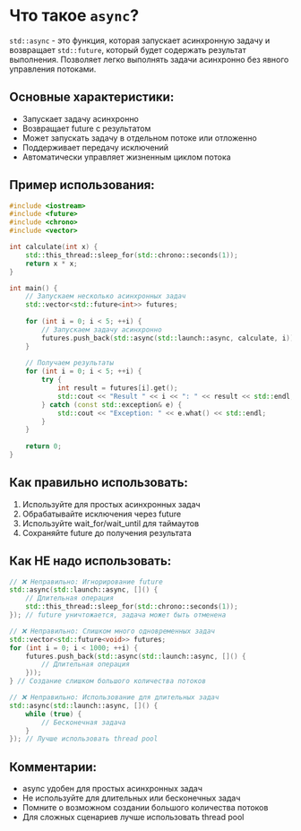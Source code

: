 # Что такое `async`?

`std::async` - это функция, которая запускает асинхронную задачу и возвращает `std::future`, который будет содержать результат выполнения. Позволяет легко выполнять задачи асинхронно без явного управления потоками.

## Основные характеристики:
- Запускает задачу асинхронно
- Возвращает future с результатом
- Может запускать задачу в отдельном потоке или отложенно
- Поддерживает передачу исключений
- Автоматически управляет жизненным циклом потока

## Пример использования:

```cpp
#include <iostream>
#include <future>
#include <chrono>
#include <vector>

int calculate(int x) {
    std::this_thread::sleep_for(std::chrono::seconds(1));
    return x * x;
}

int main() {
    // Запускаем несколько асинхронных задач
    std::vector<std::future<int>> futures;
    
    for (int i = 0; i < 5; ++i) {
        // Запускаем задачу асинхронно
        futures.push_back(std::async(std::launch::async, calculate, i));
    }
    
    // Получаем результаты
    for (int i = 0; i < 5; ++i) {
        try {
            int result = futures[i].get();
            std::cout << "Result " << i << ": " << result << std::endl;
        } catch (const std::exception& e) {
            std::cout << "Exception: " << e.what() << std::endl;
        }
    }
    
    return 0;
}
```

## Как правильно использовать:
1. Используйте для простых асинхронных задач
2. Обрабатывайте исключения через future
3. Используйте wait_for/wait_until для таймаутов
4. Сохраняйте future до получения результата

## Как НЕ надо использовать:
```cpp
// ❌ Неправильно: Игнорирование future
std::async(std::launch::async, []() {
    // Длительная операция
    std::this_thread::sleep_for(std::chrono::seconds(1));
}); // future уничтожается, задача может быть отменена

// ❌ Неправильно: Слишком много одновременных задач
std::vector<std::future<void>> futures;
for (int i = 0; i < 1000; ++i) {
    futures.push_back(std::async(std::launch::async, []() {
        // Длительная операция
    }));
} // Создание слишком большого количества потоков

// ❌ Неправильно: Использование для длительных задач
std::async(std::launch::async, []() {
    while (true) {
        // Бесконечная задача
    }
}); // Лучше использовать thread pool
```

## Комментарии:
- async удобен для простых асинхронных задач
- Не используйте для длительных или бесконечных задач
- Помните о возможном создании большого количества потоков
- Для сложных сценариев лучше использовать thread pool 